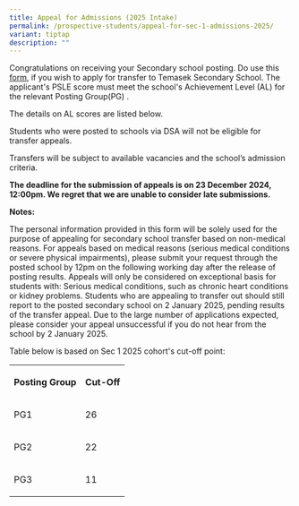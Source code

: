 ```yaml
---
title: Appeal for Admissions (2025 Intake)
permalink: /prospective-students/appeal-for-sec-1-admissions-2025/
variant: tiptap
description: ""
---
```

<p>Congratulations on receiving your Secondary school posting. Do use this
<a href="https://go.gov.sg/tms-sec1-appeal-2025" rel="noopener nofollow" target="_blank">form</a>, if you wish to apply for transfer to Temasek Secondary School.
The applicant's PSLE score must meet the school's Achievement Level (AL)
for the relevant Posting Group(PG) .</p>
<p>The details on AL scores are listed below.</p>
<p>Students who were posted to schools via DSA will not be eligible for transfer
appeals.</p>
<p>Transfers will be subject to available vacancies and the school’s admission
criteria.</p>
<p><strong>The deadline for the submission of appeals is on 23 December 2024, 12:00pm. We regret that we are unable to consider late submissions.</strong>
</p>
<p><strong>Notes:</strong>
</p>
<p>The personal information provided in this form will be solely used for
the purpose of appealing for secondary school transfer based on non-medical
reasons. For appeals based on medical reasons (serious medical conditions
or severe physical impairments), please submit your request through the
posted school by 12pm on the following working day after the release of
posting results. Appeals will only be considered on exceptional basis for
students with: Serious medical conditions, such as chronic heart conditions
or kidney problems. Students who are appealing to transfer out should still
report to the posted secondary school on 2 January 2025, pending results
of the transfer appeal. Due to the large number of applications expected,
please consider your appeal unsuccessful if you do not hear from the school
by 2 January 2025.</p>
<p></p>
<p>Table below is based on Sec 1 2025 cohort's cut-off point:</p>
<table style="minWidth: 50px">
<colgroup>
<col>
<col>
</colgroup>
<tbody>
<tr>
<th rowspan="1" colspan="1">
<p>Posting Group</p>
</th>
<th rowspan="1" colspan="1">
<p>Cut-Off</p>
</th>
</tr>
<tr>
<td rowspan="1" colspan="1">
<p>PG1</p>
</td>
<td rowspan="1" colspan="1">
<p>26</p>
</td>
</tr>
<tr>
<td rowspan="1" colspan="1">
<p>PG2</p>
</td>
<td rowspan="1" colspan="1">
<p>22</p>
</td>
</tr>
<tr>
<td rowspan="1" colspan="1">
<p>PG3</p>
</td>
<td rowspan="1" colspan="1">
<p>11</p>
</td>
</tr>
</tbody>
</table>
<p></p>